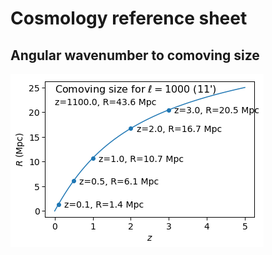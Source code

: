 # Cosmology reference sheet

## Angular wavenumber to comoving size

![Angular wavenumber to comoving size][comoving]

[comoving]: comoving.png